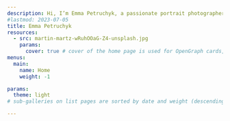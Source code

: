 ```yaml
---
description: Hi, I’m Emma Petruchyk, a passionate portrait photographer dedicated to capturing the essence of every individual through my lens. With a keen eye for detail and a love for natural expressions, I create timeless portraits that tell a story.
#lastmod: 2023-07-05
title: Emma Petruchyk
resources:
  - src: martin-martz-wRuhOOaG-Z4-unsplash.jpg
    params:
      cover: true # cover of the home page is used for OpenGraph cards, etc.
menus:
  main:
    name: Home
    weight: -1

params:
  theme: light
# sub-galleries on list pages are sorted by date and weight (descending)

---
```


  
